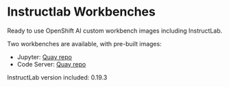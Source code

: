 # Instructlab Workbenches

Ready to use OpenShift AI custom workbench images including InstructLab.

Two workbenches are available, with pre-built images:

- Jupyter: [Quay repo](https://quay.io/repository/rh-aiservices-bu/instructlab-workbench-jupyter-cuda)
- Code Server: [Quay repo](https://quay.io/repository/rh-aiservices-bu/instructlab-workbench-code-server-cuda)

InstructLab version included: 0.19.3
